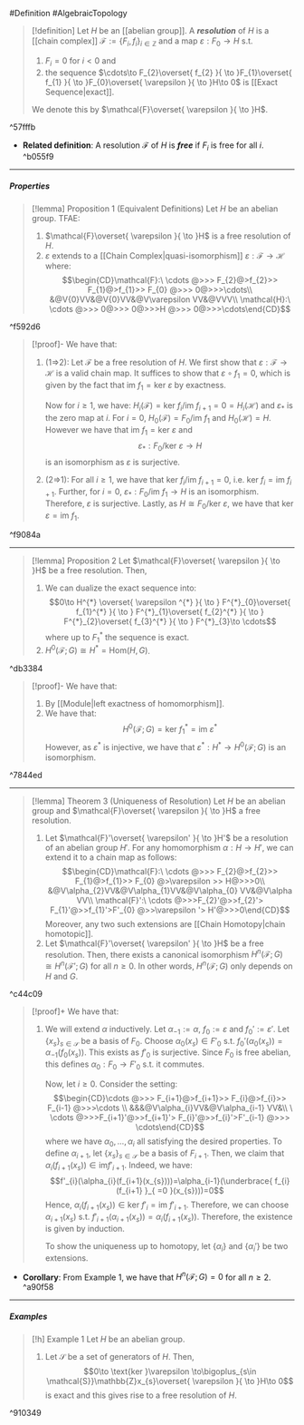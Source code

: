 #Definition #AlgebraicTopology 

> [!definition]
> Let $H$ be an [[abelian group]]. A ***resolution*** of $H$ is a [[chain complex]] $\mathcal{F}:=\{ F_{i} ,f_{i}\}_{i\in\mathbb{Z}}$ and a map $\varepsilon:F_{0}\to H$ s.t. 
> 1. $F_{i}=0$ for $i<0$ and
> 2. the sequence $\cdots\to F_{2}\overset{ f_{2} }{ \to }F_{1}\overset{ f_{1} }{ \to }F_{0}\overset{ \varepsilon }{ \to }H\to 0$ is [[Exact Sequence|exact]].
> 
> We denote this by $\mathcal{F}\overset{ \varepsilon }{ \to }H$.

^57fffb

- **Related definition**: A resolution $\mathcal{F}$ of $H$ is ***free*** if $F_{i}$ is free for all $i$. ^b055f9
---
##### Properties

> [!lemma] Proposition 1 (Equivalent Definitions)
> Let $H$ be an abelian group. TFAE:
> 1. $\mathcal{F}\overset{ \varepsilon }{ \to }H$ is a free resolution of $H$.
> 2. $\varepsilon$ extends to a [[Chain Complex|quasi-isomorphism]] $\varepsilon:\mathcal{F}\to \mathcal{H}$ where: $$\begin{CD}\mathcal{F}:\ \cdots @>>> F_{2}@>f_{2}>> F_{1}@>f_{1}>> F_{0} @>>> 0@>>>\cdots\\ &@V{0}VV&@V{0}VV&@V\varepsilon VV&@VVV\\ \mathcal{H}:\ \cdots @>>> 0@>>> 0@>>>H @>>> 0@>>>\cdots\end{CD}$$

^f592d6

> [!proof]-
> We have that:
> 1. (1=>2): Let $\mathcal{F}$ be a free resolution of $H$. We first show that $\varepsilon:\mathcal{F}\to \mathcal{H}$ is a valid chain map. It suffices to show that $\varepsilon \circ f_{1}= 0$, which is given by the fact that $\text{im }f_{1}=\text{ker }\varepsilon$ by exactness. 
>    
>    Now for $i\geq 1$, we have: $H_{i}(\mathcal{F})=\text{ker }f_{i} / \text{im } f_{i+1}=0=H_{i}(\mathcal{H})$ and $\varepsilon_{*}$ is the zero map at $i$. For $i=0$, $H_{0}(\mathcal{F})=F_{0} / \text{im }f_{1}$ and $H_{0}(\mathcal{H})=H$. However we have that $\text{im } f_{1}=\text{ker }\varepsilon$ and $$\varepsilon_{*}:F_{0} / \text{ker } \varepsilon\to H$$ is an isomorphism as $\varepsilon$ is surjective. 
> 2. (2=>1): For all $i\geq 1$, we have that $\text{ker }f_{i} / \text{im }f_{i+1}= 0$, i.e. $\text{ker }f_{i} = \text{im }f_{i+1}$. Further, for $i=0$, $\varepsilon_{*}:F_{0} / \text{im }f_{1}\to H$ is an isomorphism. Therefore, $\varepsilon$ is surjective. Lastly, as $H\cong F_{0} / \text{ker }\varepsilon$, we have that $\text{ker }\varepsilon = \text{im }f_{1}$. 

^f9084a

---
> [!lemma] Proposition 2
> Let $\mathcal{F}\overset{ \varepsilon }{ \to }H$ be a free resolution. Then, 
> 1. We can dualize the exact sequence into: $$0\to H^{*} \overset{ \varepsilon ^{*} }{ \to } F^{*}_{0}\overset{ f_{1}^{*} }{ \to } F^{*}_{1}\overset{ f_{2}^{*} }{ \to } F^{*}_{2}\overset{ f_{3}^{*} }{ \to } F^{*}_{3}\to \cdots$$where up to $F^{*}_{1}$ the sequence is exact.
> 2. $H^0(\mathcal{F};G)\cong H^{*}=\text{Hom}(H,G)$.

^db3384

> [!proof]-
> We have that:
> 1. By [[Module|left exactness of homomorphism]].
> 2. We have that: $$H^0(\mathcal{F};G)=\text{ker }f^{*}_{1}=\text{im }\varepsilon ^{*}$$However, as $\varepsilon ^{*}$ is injective, we have that $\varepsilon ^{*}:H^{*}\to H^0(\mathcal{F};G)$ is an isomorphism. 

^7844ed

---
> [!lemma] Theorem 3 (Uniqueness of Resolution)
> Let $H$ be an abelian group and $\mathcal{F}\overset{ \varepsilon }{ \to }H$ a free resolution.
> 1. Let $\mathcal{F}'\overset{ \varepsilon' }{ \to }H'$ be a resolution of an abelian group $H'$. For any homomorphism $\alpha:H\to H'$, we can extend it to a chain map as follows: $$\begin{CD}\mathcal{F}:\ \cdots @>>> F_{2}@>f_{2}>> F_{1}@>f_{1}>> F_{0} @>\varepsilon >> H@>>>0\\ &@V\alpha_{2}VV&@V\alpha_{1}VV&@V\alpha_{0} VV&@V\alpha VV\\ \mathcal{F}':\ \cdots @>>>F_{2}'@>>f_{2}'> F_{1}'@>>f_{1}'>F'_{0} @>>\varepsilon '> H'@>>>0\end{CD}$$
> 	Moreover, any two such extensions are [[Chain Homotopy|chain homotopic]].
> 2. Let $\mathcal{F}'\overset{ \varepsilon' }{ \to }H$ be a free resolution. Then, there exists a canonical isomorphism $H^{n}(\mathcal{F};G)\cong H^{n}(\mathcal{F}';G)$ for all $n\geq 0$. In other words, $H^n(\mathcal{F};G)$ only depends on $H$ and $G$.

^c44c09

> [!proof]+
> We have that:
> 1. We will extend $\alpha$ inductively. Let $\alpha_{-1}:= \alpha$, $f_{0}:=\varepsilon$ and $f_{0}':=\varepsilon'$. Let $\{ x_{s} \}_{s\in \mathcal{S}}$ be a basis of $F_{0}$. Choose $\alpha_{0}(x_{s})\in F'_{0}$ s.t. $f_{0}'(\alpha_{0}(x_{s}))=\alpha_{-1}(f_{0}(x_{s}))$. This exists as $f'_{0}$ is surjective. Since $F_{0}$ is free abelian, this defines $\alpha_{0}:F_{0}\to F'_{0}$ s.t. it commutes. 
>    
>    Now, let $i\geq 0$. Consider the setting: $$\begin{CD}\cdots @>>> F_{i+1}@>f_{i+1}>> F_{i}@>f_{i}>> F_{i-1} @>>>\cdots \\ &&&@V\alpha_{i}VV&@V\alpha_{i-1} VV&\\ \ \cdots @>>>F_{i+1}'@>>f_{i+1}'> F_{i}'@>>f_{i}'>F'_{i-1} @>>> \cdots\end{CD}$$where we have $\alpha_{0},\dots,\alpha_{i}$ all satisfying the desired properties. To define $\alpha_{i+1}$, let $\{ x_{s} \}_{s\in \mathcal{S}}$ be a basis of $F_{i+1}$. Then, we claim that $\alpha_{i}(f_{i+1}(x_{s}))\in \text{im}f'_{i+1}$. Indeed, we have: $$f'_{i}(\alpha_{i}(f_{i+1}(x_{s})))=\alpha_{i-1}(\underbrace{ f_{i}(f_{i+1} }_{ =0 }(x_{s})))=0$$Hence, $\alpha_{i}(f_{i+1}(x_{s}))\in \text{ker }f'_{i}=\text{im }f'_{i+1}$. Therefore, we can choose $\alpha_{i+1}(x_{s})$ s.t. $f'_{i+1}(\alpha_{i+1}(x_{s}))=\alpha_{i}(f_{i+1}(x_{s}))$. Therefore, the existence is given by induction. 
>    
>    To show the uniqueness up to homotopy, let $\{ \alpha_{i} \}$ and $\{ \alpha_{i}' \}$ be two extensions. 

- **Corollary**: From Example 1, we have that $H^n(\mathcal{F};G)=0$ for all $n\geq 2$.  ^a90f58
---
##### Examples
> [!h] Example 1
> Let $H$ be an abelian group. 
> 1. Let $\mathcal{S}$ be a set of generators of $H$. Then, $$0\to \text{ker }\varepsilon \to\bigoplus_{s\in \mathcal{S}}\mathbb{Z}x_{s}\overset{ \varepsilon }{ \to }H\to 0$$ is exact and this gives rise to a free resolution of $H$.

^910349
